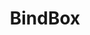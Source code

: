 ---
blog: https://medium.com/bindbox
facebook: https://facebook.com/BindBox.io
linkedin: https://linkedin.com/company/bindbox-io
logohandle: bindboxio
sort: bindbox
title: BindBox
twitter: https://x.com/BindBox_io
website: https://bindbox.io/
youtube: https://youtube.com/channel/UCGLin7Lz75ATp6nurGuf-0A
---